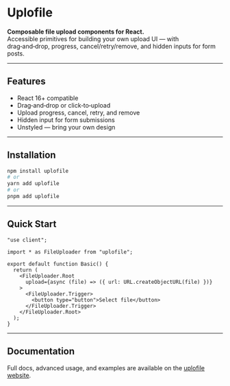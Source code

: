 # Uplofile

**Composable file upload components for React.**  
Accessible primitives for building your own upload UI — with drag‑and‑drop, progress, cancel/retry/remove, and hidden inputs for form posts.

---

## Features

- React 16+ compatible  
- Drag‑and‑drop or click‑to‑upload  
- Upload progress, cancel, retry, and remove  
- Hidden input for form submissions  
- Unstyled — bring your own design  

---

## Installation

```bash
npm install uplofile
# or
yarn add uplofile
# or
pnpm add uplofile
```

---

## Quick Start

```tsx
"use client";

import * as FileUploader from "uplofile";

export default function Basic() {
  return (
    <FileUploader.Root
      upload={async (file) => ({ url: URL.createObjectURL(file) })}
    >
      <FileUploader.Trigger>
        <button type="button">Select file</button>
      </FileUploader.Trigger>
    </FileUploader.Root>
  );
}
```

---

## Documentation

Full docs, advanced usage, and examples are available on the [uplofile website](https://uplofile.kristofajosh.dev/).
